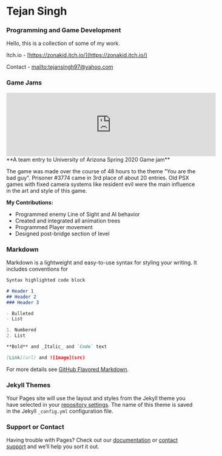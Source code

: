 # Tejan Singh
### Programming and Game Development

Hello, this is a collection of some of my work.

Itch.io - [https://zonakid.itch.io/](https://zonakid.itch.io/)

Contact - [mailto:tejansingh97@yahoo.com](tejansingh97@yahoo.com)

### Game Jams
<iframe frameborder="0" src="https://itch.io/embed/616104?dark=true" width="552" height="167"><a href="https://lukewasthefish.itch.io/prisoner-3774">Prisoner #3774 by lukewasthefish, ZonaKid, alexcarney</a></iframe>
**A team entry to University of Arizona Spring 2020 Game jam**

The game was made over the course of 48 hours to the theme "You are the bad guy". Prisoner #3774 came in 3rd place of about 20 entries.
Old PSX games with fixed camera systems like resident evil were the main influence in the art and style of this game.

**My Contributions:**
- Programmed enemy Line of Sight and AI behavior
- Created and integrated all animation trees
- Programmed Player movement
- Designed post-bridge section of level


### Markdown

Markdown is a lightweight and easy-to-use syntax for styling your writing. It includes conventions for

```markdown
Syntax highlighted code block

# Header 1
## Header 2
### Header 3

- Bulleted
- List

1. Numbered
2. List

**Bold** and _Italic_ and `Code` text

[Link](url) and ![Image](src)
```

For more details see [GitHub Flavored Markdown](https://guides.github.com/features/mastering-markdown/).

### Jekyll Themes

Your Pages site will use the layout and styles from the Jekyll theme you have selected in your [repository settings](https://github.com/TejanSingh/TejanSingh.github.io/settings). The name of this theme is saved in the Jekyll `_config.yml` configuration file.

### Support or Contact

Having trouble with Pages? Check out our [documentation](https://help.github.com/categories/github-pages-basics/) or [contact support](https://github.com/contact) and we’ll help you sort it out.
